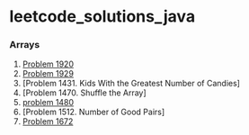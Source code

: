 # leetcode_solutions_java

### Arrays

1. [Problem 1920](https://leetcode.com/problems/build-array-from-permutation/solutions/3673491/java-code-with-time-and-space-complexity-problem-1920/)
2. [Problem 1929](https://leetcode.com/problems/concatenation-of-array/solutions/3673643/java-code-with-time-and-space-complexity/)
3. [Problem 1431. Kids With the Greatest Number of Candies]
4. [Problem 1470. Shuffle the Array]
5. [problem 1480](https://leetcode.com/problems/running-sum-of-1d-array/solutions/3673660/java-code-time-and-space-complexity/)
6. [Problem 1512. Number of Good Pairs]
7. [Problem 1672](https://leetcode.com/problems/richest-customer-wealth/solutions/3673695/java-code-with-time-and-space-complexity/)
